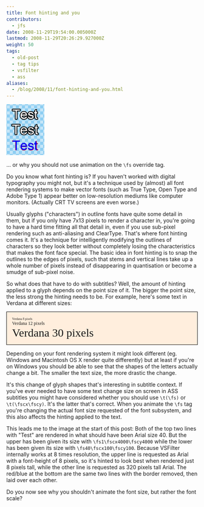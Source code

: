 ```yaml
---
title: Font hinting and you
contributors:
  - jfs
date: 2008-11-29T19:54:00.005000Z
lastmod: 2008-11-29T20:26:29.927000Z
weight: 50
tags:
  - old-post
  - tag tips
  - vsfilter
  - ass
aliases:
  - /blog/2008/11/font-hinting-and-you.html
---
```


![Image showing the difference between Arial size 8 scaled 40x and Arial size 320.](/img/blog/old/font-hinting.png)

... or why you should not use animation on the `\fs` override tag.

Do you know what font hinting is? If you haven't worked with digital typography you might not, but it's a technique used by (almost) all font rendering systems to make vector fonts (such as True Type, Open Type and Adobe Type 1) appear better on low-resolution mediums like computer monitors. (Actually CRT TV screens are even worse.)

Usually glyphs ("characters") in outline fonts have quite some detail in them, but if you only have 7x13 pixels to render a character in, you're going to have a hard time fitting all that detail in, even if you use sub-pixel rendering such as anti-aliasing and ClearType. That's where font hinting comes it. It's a technique for intelligently modifying the outlines of characters so they look better without completely losing the characteristics that makes the font face special. The basic idea in font hinting is to snap the outlines to the edges of pixels, such that stems and vertical lines take up a whole number of pixels instead of disappearing in quantisation or become a smudge of sub-pixel noise.

So what does that have to do with subtitles? Well, the amount of hinting applied to a glyph depends on the point size of it. The bigger the point size, the less strong the hinting needs to be. For example, here's some text in Verdana at different sizes:

<div style="font-family: Verdana; padding: 1em; border: 1px solid black; background: #fed; margin: 0;"><div style="font-size: 8px; margin: 0; padding: 0;">Verdana 8 pixels</div> <div style="font-size: 12px; margin: 0; padding: 0;">Verdana 12 pixels</div> <div style="font-size: 30px; margin: 0; padding: 0;">Verdana 30 pixels</div></div>

Depending on your font rendering system it might look different (eg. Windows and Macintosh OS X render quite differently) but at least if you're on Windows you should be able to see that the shapes of the letters actually change a bit. The smaller the text size, the more drastic the change.

It's this change of glyph shapes that's interesting in subtitle context. If you've ever needed to have some text change size on screen in ASS subtitles you might have considered whether you should use `\t(\fs)` or `\t(\fscx\fscy)`. It's the latter that's correct. When you animate the `\fs` tag you're changing the actual font size requested of the font subsystem, and this also affects the hinting applied to the text.

This leads me to the image at the start of this post: Both of the top two lines with "Test" are rendered in what should have been Arial size 40. But the upper has been given its size with `\fs1\fscx4000\fscy4000` while the lower has been given its size with `\fs40\fscx100\fscy100`. Because VSFilter internally works at 8 times resolution, the upper line is requested as Arial with a font-height of 8 pixels, so it's hinted to look best when rendered just 8 pixels tall, while the other line is requested as 320 pixels tall Arial. The red/blue at the bottom are the same two lines with the border removed, then laid over each other.

Do you now see why you shouldn't animate the font size, but rather the font scale?
